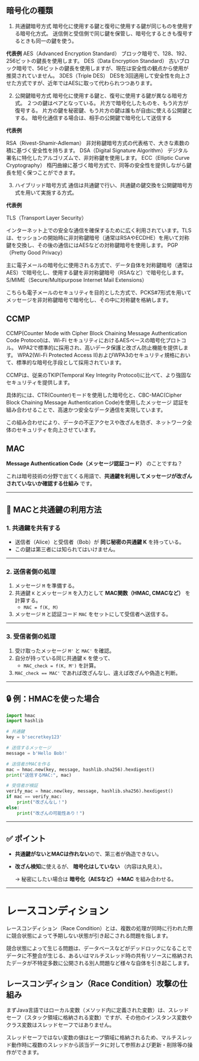 ## 暗号化の種類

1. 共通鍵暗号方式
   暗号化に使用する鍵と復号に使用する鍵が同じものを使用する暗号化方式。
   送信側と受信側で同じ鍵を保管し、暗号化するときも復号するときも同一の鍵を使う。

__代表例__
AES（Advanced Encryption Standard）
ブロック暗号で、128、192、256ビットの鍵長を使用します。
DES（Data Encryption Standard）
古いブロック暗号で、56ビットの鍵長を使用しますが、現在は安全性の観点から使用が推奨されていません。
3DES（Triple DES）
DESを3回適用して安全性を向上させた方式ですが、近年ではAESに取って代わられつつあります。

2. 公開鍵暗号方式
   暗号化に使用する鍵と、復号に使用する鍵が異なる暗号方式。
   ２つの鍵はペアとなっている。
   片方で暗号化したものを、もう片方が復号する。
   片方の鍵を秘密鍵、もう片方の鍵は誰もが自由に使える公開鍵とする。
   暗号化通信する場合は、相手の公開鍵で暗号化して送信する

__代表例__

RSA（Rivest-Shamir-Adleman）
非対称鍵暗号方式の代表格で、大きな素数の積に基づく安全性を持ちます。
DSA（Digital Signature Algorithm）
デジタル署名に特化したアルゴリズムで、非対称鍵を使用します。
ECC（Elliptic Curve Cryptography）
楕円曲線に基づく暗号方式で、同等の安全性を提供しながら鍵長を短く保つことができます。

3. ハイブリッド暗号方式
   通信は共通鍵で行い、共通鍵の鍵交換を公開鍵暗号方式を用いて実施する方式。

__代表例__

TLS（Transport Layer Security）

インターネット上での安全な通信を確保するために広く利用されています。TLSは、セッションの開始時に非対称鍵暗号（通常はRSAやECDHE）を用いて対称鍵を交換し、その後の通信にはAESなどの対称鍵暗号を使用します。
PGP（Pretty Good Privacy）

主に電子メールの暗号化に使用される方式で、データ自体を対称鍵暗号（通常はAES）で暗号化し、使用する鍵を非対称鍵暗号（RSAなど）で暗号化します。
S/MIME（Secure/Multipurpose Internet Mail Extensions）

こちらも電子メールのセキュリティを目的とした方式で、PCKS#7形式を用いてメッセージを非対称鍵暗号で暗号化し、その中に対称鍵を格納します。

## CCMP

CCMP(Counter Mode with Cipher Block Chaining Message  Authentication Code Protocol)は、Wi-Fi セキュリティにおけるAESベースの暗号化プロトコル。
WPA2で標準的に採用され、高いデータ保護と改ざん防止機能を提供します。
WPA2(Wi-Fi Protected Access II)およびWPA3のセキュリティ規格において、標準的な暗号化手段として採用されています。

CCMPは、従来のTKIP(Temporal Key Integrity Protocol)に比べて、より強固なセキュリティを提供します。

具体的には、CTR(Counter)モードを使用した暗号化と、CBC-MAC(Cipher Block Chaining Message  Authentication Code)を使用したメッセージ 認証を組み合わせることで、高速かつ安全なデータ通信を実現しています。

この組み合わせにより、データの不正アクセスや改ざんを防ぎ、ネットワーク全体のセキュリティを向上させています。

## MAC

**Message Authentication Code（メッセージ認証コード）** のことですね？

これは暗号技術の分野で出てくる用語で、**共通鍵を利用してメッセージが改ざんされていないか確認する仕組み** です。

---

## 🔑 MACと共通鍵の利用方法

### 1. 共通鍵を共有する

* 送信者（Alice）と受信者（Bob）が **同じ秘密の共通鍵 K** を持っている。
* この鍵は第三者には知られてはいけません。

---

### 2. 送信者側の処理

1. メッセージ `M` を準備する。
2. 共通鍵 `K` とメッセージ `M` を入力として **MAC関数（HMAC, CMACなど）** を計算する。
   * `MAC = f(K, M)`
3. メッセージ `M` と認証コード `MAC` をセットにして受信者へ送信する。

---

### 3. 受信者側の処理

1. 受け取ったメッセージ `M'` と `MAC'` を確認。
2. 自分が持っている同じ共通鍵 `K` を使って、
   * `MAC_check = f(K, M')` を計算。
3. `MAC_check == MAC'` であれば改ざんなし、違えば改ざんや偽造と判断。

---

## 🔒 例：HMACを使った場合

```python
import hmac
import hashlib

# 共通鍵
key = b'secretkey123'

# 送信するメッセージ
message = b'Hello Bob!'

# 送信者がMACを作る
mac = hmac.new(key, message, hashlib.sha256).hexdigest()
print("送信するMAC:", mac)

# 受信者が検証
verify_mac = hmac.new(key, message, hashlib.sha256).hexdigest()
if mac == verify_mac:
    print("改ざんなし！")
else:
    print("改ざんの可能性あり！")
```

---

## ✅ ポイント

* **共通鍵がないとMACは作れない**ので、第三者が偽造できない。
* **改ざん検知**に使えるが、 **暗号化はしていない** （内容は丸見え）。

  → 秘密にしたい場合は **暗号化（AESなど）＋MAC** を組み合わせる。

---

# レースコンディション

レースコンディション（Race Condition）とは、複数の処理が同時に行われた際に競合状態によって予期しない状態が引き起こされる問題を指します。

競合状態によって生じる問題は、データベースなどがデッドロックになることでデータに不整合が生じる、あるいはマルチスレッド時の共有リソースに格納されたデータが不特定多数に公開される別人問題など様々な自体を引き起こします。


## レースコンディション（Race Condition）攻撃の仕組み

まずJava言語ではローカル変数（メソッド内に定義された変数）は、スレッドセーフ（スタック領域に格納される変数）ですが、その他のインスタンス変数やクラス変数はスレッドセーフではありません。

スレッドセーフではない変数の値はヒープ領域に格納されるため、マルチスレッド動作時に複数のスレッドから該当データに対して参照および更新・削除等の操作ができます。
